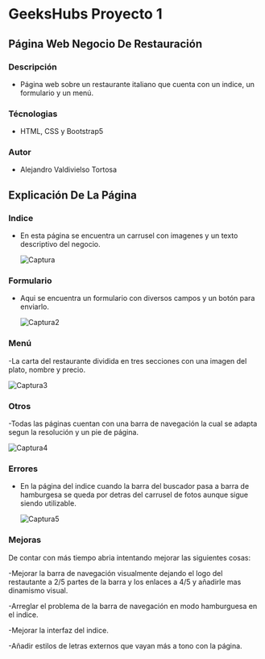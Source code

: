 # GeeksHubs Proyecto 1
## Página Web Negocio De Restauración
### Descripción
 - Página web sobre un restaurante italiano que cuenta con un indice, un formulario y un menú.
### Técnologias
 - HTML, CSS y Bootstrap5
### Autor
 - Alejandro Valdivielso Tortosa

## Explicación De La Página

### Indice
  - En esta página se encuentra un carrusel con imagenes y un texto descriptivo del negocio.
    
    ![Captura](https://github.com/VALDITOR/FSDP1/assets/139993876/12952089-eaf5-4096-bb65-7fa48eb7f7db)

### Formulario
  - Aqui se encuentra un formulario con diversos campos y un botón para enviarlo.
    
    ![Captura2](https://github.com/VALDITOR/FSDP1/assets/139993876/2ae34f0e-666a-4c50-8799-55346796b83d)

### Menú
  -La carta del restaurante dividida en tres secciones con una imagen del plato, nombre y precio.
  
  ![Captura3](https://github.com/VALDITOR/FSDP1/assets/139993876/65da8604-efed-4150-9c68-709c70e0e61c)

### Otros
  -Todas las páginas cuentan con una barra de navegación la cual se adapta segun la resolución y un pie de página.
  
  ![Captura4](https://github.com/VALDITOR/FSDP1/assets/139993876/a6faf393-b42e-4d34-a0bc-62fb9bd44008)


### Errores
- En la página del indice cuando la barra del buscador pasa a barra de hamburgesa se queda por detras del carrusel de fotos aunque sigue siendo utilizable.

  ![Captura5](https://github.com/VALDITOR/FSDP1/assets/139993876/86eb2316-697b-4d02-9cd8-02a9036b6abb)

### Mejoras
  De contar con más tiempo abria intentando mejorar las siguientes cosas:
  
-Mejorar la barra de navegación visualmente dejando el logo del restautante a 2/5 partes de la barra y los enlaces a 4/5 y añadirle mas dinamismo visual.

-Arreglar el problema de la barra de navegación en modo hamburguesa en el indice.

-Mejorar la interfaz del indice.

-Añadir estilos de letras externos que vayan más a tono con la página.

